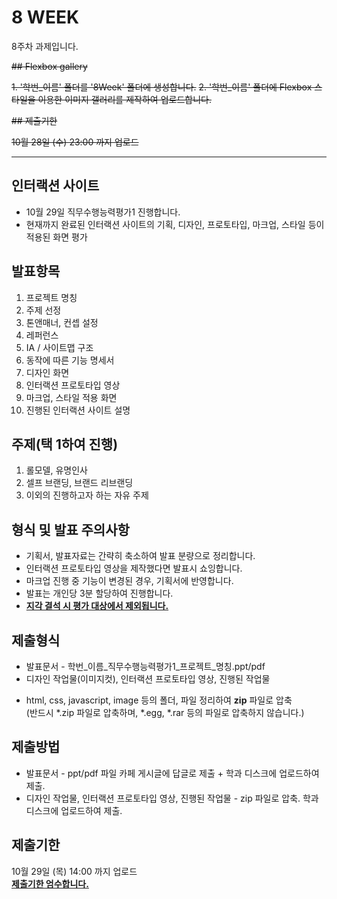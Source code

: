 # 8 WEEK

8주차 과제입니다.

<del>## Flexbox gallery</del>

<del>1. '학번_이름' 폴더를 '8Week' 폴더에 생성합니다.</del>
<del>2. '학번_이름' 폴더에 Flexbox 스타일을 이용한 이미지 갤러리를 제작하여 업로드합니다.</del>

<del>## 제출기한</del>

<del>10월 28일 (수) 23:00 까지 업로드</del>

<hr/>

## 인터랙션 사이트

- 10월 29일 직무수행능력평가1 진행합니다.
- 현재까지 완료된 인터랙션 사이트의 기획, 디자인, 프로토타입, 마크업, 스타일 등이 적용된 화면 평가

## 발표항목

1. 프로젝트 명칭
2. 주제 선정
3. 톤앤매너, 컨셉 설정
4. 레퍼런스
5. IA / 사이트맵 구조
6. 동작에 따른 기능 명세서
7. 디자인 화면
8. 인터랙션 프로토타입 영상
9. 마크업, 스타일 적용 화면
10. 진행된 인터랙션 사이트 설명

## 주제(택 1하여 진행)

1. 롤모델, 유명인사
2. 셀프 브랜딩, 브랜드 리브랜딩
3. 이외의 진행하고자 하는 자유 주제

## 형식 및 발표 주의사항

- 기획서, 발표자료는 간략히 축소하여 발표 분량으로 정리합니다.
- 인터랙션 프로토타입 영상을 제작했다면 발표시 쇼잉합니다.
- 마크업 진행 중 기능이 변경된 경우, 기획서에 반영합니다.
- 발표는 개인당 3분 할당하여 진행합니다.
- <b><u>지각 결석 시 평가 대상에서 제외됩니다.</u></b>

## 제출형식

- 발표문서 - 학번_이름_직무수행능력평가1_프로젝트_명칭.ppt/pdf
- 디자인 작업물(이미지컷), 인터랙션 프로토타입 영상, 진행된 작업물
* html, css, javascript, image 등의 폴더, 파일 정리하여 <b>zip</b> 파일로 압축<br/>(반드시 *.zip 파일로 압축하며, *.egg, *.rar 등의 파일로 압축하지 않습니다.)

## 제출방법

- 발표문서 - ppt/pdf 파일 카페 게시글에 답글로 제출 + 학과 디스크에 업로드하여 제출.
- 디자인 작업물, 인터랙션 프로토타입 영상, 진행된 작업물 - zip 파일로 압축. 학과 디스크에 업로드하여 제출.

## 제출기한

10월 29일 (목) 14:00 까지 업로드<br/>
<b><u>제출기한 엄수합니다.</u></b>